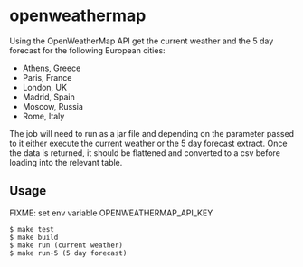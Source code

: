 # openweathermap

Using the OpenWeatherMap API get the current weather and the 5 day forecast for the
following European cities:
- Athens, Greece
- Paris, France
- London, UK
- Madrid, Spain
- Moscow, Russia  
- Rome, Italy

The job will need to run as a jar file and depending on the parameter passed to it either execute the current weather or the 5 day forecast extract. Once the data is returned, it should be flattened and converted to a csv before loading into the relevant table.


## Usage

FIXME: set env variable OPENWEATHERMAP_API_KEY

    $ make test
    $ make build
    $ make run (current weather)
    $ make run-5 (5 day forecast)
